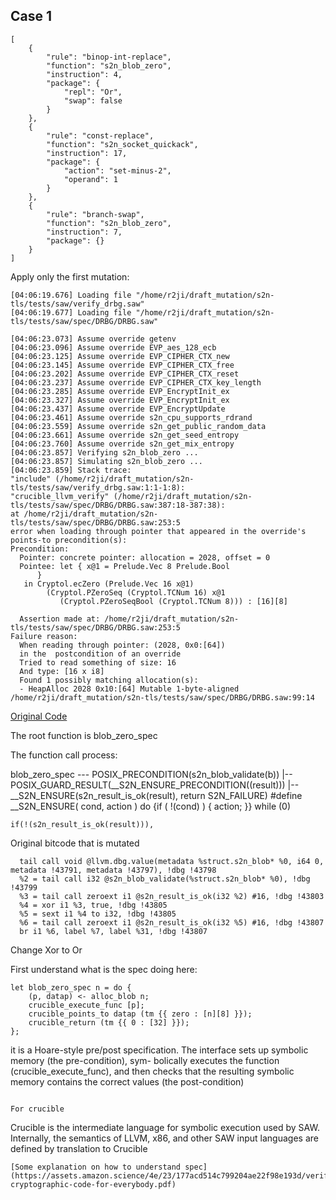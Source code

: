 ## Case 1

```
[
    {
        "rule": "binop-int-replace",
        "function": "s2n_blob_zero",
        "instruction": 4,
        "package": {
            "repl": "Or",
            "swap": false
        }
    },
    {
        "rule": "const-replace",
        "function": "s2n_socket_quickack",
        "instruction": 17,
        "package": {
            "action": "set-minus-2",
            "operand": 1
        }
    },
    {
        "rule": "branch-swap",
        "function": "s2n_blob_zero",
        "instruction": 7,
        "package": {}
    }
]
```

Apply only the first mutation:

```
[04:06:19.676] Loading file "/home/r2ji/draft_mutation/s2n-tls/tests/saw/verify_drbg.saw"
[04:06:19.677] Loading file "/home/r2ji/draft_mutation/s2n-tls/tests/saw/spec/DRBG/DRBG.saw"

[04:06:23.073] Assume override getenv
[04:06:23.096] Assume override EVP_aes_128_ecb
[04:06:23.125] Assume override EVP_CIPHER_CTX_new
[04:06:23.145] Assume override EVP_CIPHER_CTX_free
[04:06:23.202] Assume override EVP_CIPHER_CTX_reset
[04:06:23.237] Assume override EVP_CIPHER_CTX_key_length
[04:06:23.285] Assume override EVP_EncryptInit_ex
[04:06:23.327] Assume override EVP_EncryptInit_ex
[04:06:23.437] Assume override EVP_EncryptUpdate
[04:06:23.461] Assume override s2n_cpu_supports_rdrand
[04:06:23.559] Assume override s2n_get_public_random_data
[04:06:23.661] Assume override s2n_get_seed_entropy
[04:06:23.760] Assume override s2n_get_mix_entropy
[04:06:23.857] Verifying s2n_blob_zero ...
[04:06:23.857] Simulating s2n_blob_zero ...
[04:06:23.859] Stack trace:
"include" (/home/r2ji/draft_mutation/s2n-tls/tests/saw/verify_drbg.saw:1:1-1:8):
"crucible_llvm_verify" (/home/r2ji/draft_mutation/s2n-tls/tests/saw/spec/DRBG/DRBG.saw:387:18-387:38):
at /home/r2ji/draft_mutation/s2n-tls/tests/saw/spec/DRBG/DRBG.saw:253:5
error when loading through pointer that appeared in the override's points-to precondition(s):
Precondition:
  Pointer: concrete pointer: allocation = 2028, offset = 0
  Pointee: let { x@1 = Prelude.Vec 8 Prelude.Bool
      }
   in Cryptol.ecZero (Prelude.Vec 16 x@1)
        (Cryptol.PZeroSeq (Cryptol.TCNum 16) x@1
           (Cryptol.PZeroSeqBool (Cryptol.TCNum 8))) : [16][8]

  Assertion made at: /home/r2ji/draft_mutation/s2n-tls/tests/saw/spec/DRBG/DRBG.saw:253:5
Failure reason: 
  When reading through pointer: (2028, 0x0:[64])
  in the  postcondition of an override
  Tried to read something of size: 16
  And type: [16 x i8]
  Found 1 possibly matching allocation(s):
  - HeapAlloc 2028 0x10:[64] Mutable 1-byte-aligned /home/r2ji/draft_mutation/s2n-tls/tests/saw/spec/DRBG/DRBG.saw:99:14

```


[Original Code](https://github.com/aws/s2n-tls/blob/eff95749338b8b643e6555e5a98c7538dc0082d8/utils/s2n_blob.c#L50)

The root function is blob_zero_spec

The function call process:

blob_zero_spec --- POSIX_PRECONDITION(s2n_blob_validate(b))
               |-- POSIX_GUARD_RESULT(__S2N_ENSURE_PRECONDITION((result))) 
                    |-- __S2N_ENSURE(s2n_result_is_ok(result), return S2N_FAILURE)
#define __S2N_ENSURE( cond, action ) do {if ( !(cond) ) { action; }} while (0)

```
if(!(s2n_result_is_ok(result))),
```


Original bitcode that is mutated

```
  tail call void @llvm.dbg.value(metadata %struct.s2n_blob* %0, i64 0, metadata !43791, metadata !43797), !dbg !43798
  %2 = tail call i32 @s2n_blob_validate(%struct.s2n_blob* %0), !dbg !43799
  %3 = tail call zeroext i1 @s2n_result_is_ok(i32 %2) #16, !dbg !43803
  %4 = xor i1 %3, true, !dbg !43805
  %5 = sext i1 %4 to i32, !dbg !43805
  %6 = tail call zeroext i1 @s2n_result_is_ok(i32 %5) #16, !dbg !43807
  br i1 %6, label %7, label %31, !dbg !43807

```

Change Xor to Or


First understand what is the spec doing here:
```
let blob_zero_spec n = do {
    (p, datap) <- alloc_blob n;
    crucible_execute_func [p];
    crucible_points_to datap (tm {{ zero : [n][8] }});
    crucible_return (tm {{ 0 : [32] }});
};

```
it is a Hoare-style pre/post
specification. The interface sets up symbolic memory (the pre-condition), sym-
bolically executes the function (crucible_execute_func), and then checks that
the resulting symbolic memory contains the correct values (the post-condition)
```

For crucible

```
Crucible
is the intermediate language for symbolic execution used by SAW. Internally,
the semantics of LLVM, x86, and other SAW input languages are defined by
translation to Crucible
```
[Some explanation on how to understand spec](https://assets.amazon.science/4e/23/177acd514c799204ae22f98e193d/verified-cryptographic-code-for-everybody.pdf)
